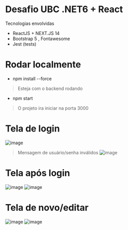 # Desafio UBC .NET6 + React

Tecnologias envolvidas
- ReactJS + NEXT.JS 14
- Bootstrap 5 , Fontawesome
- Jest (tests)

# Rodar localmente
- npm install --force
> Esteja com o backend rodando
- npm start
> O projeto ira iniciar na porta 3000

# Tela de login
![image](https://github.com/lucasmrthomaz/desafio-ubc-front/assets/11547508/0a2f8eb0-45c0-48fc-b394-0772f5e44e68)

> Mensagem de usuário/senha inválidos
![image](https://github.com/lucasmrthomaz/desafio-ubc-front/assets/11547508/544274d0-802d-4d6f-954a-dcb71c4517dd)

# Tela após login
![image](https://github.com/lucasmrthomaz/desafio-ubc-front/assets/11547508/d89f593d-00be-41dc-8cc5-811b93ca3597)
![image](https://github.com/lucasmrthomaz/desafio-ubc-front/assets/11547508/281e4369-bed1-4622-a0ef-4482dfa581b9)


# Tela de novo/editar
![image](https://github.com/lucasmrthomaz/desafio-ubc-front/assets/11547508/5300b202-98f9-4f3f-a4a4-960f0dafe148)
![image](https://github.com/lucasmrthomaz/desafio-ubc-front/assets/11547508/2acb2d05-957a-4d0a-933c-7eb3f279669c)
